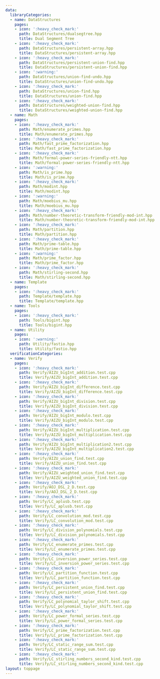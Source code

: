 ```yaml
---
data:
  libraryCategories:
  - name: DataStructures
    pages:
    - icon: ':heavy_check_mark:'
      path: DataStructures/dualsegtree.hpp
      title: Dual Segment Tree
    - icon: ':heavy_check_mark:'
      path: DataStructures/persistent-array.hpp
      title: DataStructures/persistent-array.hpp
    - icon: ':heavy_check_mark:'
      path: DataStructures/persistent-union-find.hpp
      title: DataStructures/persistent-union-find.hpp
    - icon: ':warning:'
      path: DataStructures/union-find-undo.hpp
      title: DataStructures/union-find-undo.hpp
    - icon: ':heavy_check_mark:'
      path: DataStructures/union-find.hpp
      title: DataStructures/union-find.hpp
    - icon: ':heavy_check_mark:'
      path: DataStructures/weighted-union-find.hpp
      title: DataStructures/weighted-union-find.hpp
  - name: Math
    pages:
    - icon: ':heavy_check_mark:'
      path: Math/enumerate_primes.hpp
      title: Math/enumerate_primes.hpp
    - icon: ':heavy_check_mark:'
      path: Math/fast_prime_factorization.hpp
      title: Math/fast_prime_factorization.hpp
    - icon: ':heavy_check_mark:'
      path: Math/formal-power-series-friendly-ntt.hpp
      title: Math/formal-power-series-friendly-ntt.hpp
    - icon: ':warning:'
      path: Math/is_prime.hpp
      title: Math/is_prime.hpp
    - icon: ':heavy_check_mark:'
      path: Math/modint.hpp
      title: Math/modint.hpp
    - icon: ':warning:'
      path: Math/moebius_mu.hpp
      title: Math/moebius_mu.hpp
    - icon: ':heavy_check_mark:'
      path: Math/number-theoretic-transform-friendly-mod-int.hpp
      title: Math/number-theoretic-transform-friendly-mod-int.hpp
    - icon: ':heavy_check_mark:'
      path: Math/partition.hpp
      title: Math/partition.hpp
    - icon: ':heavy_check_mark:'
      path: Math/prime-table.hpp
      title: Math/prime-table.hpp
    - icon: ':warning:'
      path: Math/prime_factor.hpp
      title: Math/prime_factor.hpp
    - icon: ':heavy_check_mark:'
      path: Math/stirling-second.hpp
      title: Math/stirling-second.hpp
  - name: Template
    pages:
    - icon: ':heavy_check_mark:'
      path: Template/template.hpp
      title: Template/template.hpp
  - name: Tools
    pages:
    - icon: ':heavy_check_mark:'
      path: Tools/bigint.hpp
      title: Tools/bigint.hpp
  - name: Utility
    pages:
    - icon: ':warning:'
      path: Utility/fastio.hpp
      title: Utility/fastio.hpp
  verificationCategories:
  - name: Verify
    pages:
    - icon: ':heavy_check_mark:'
      path: Verify/AIZU_bigInt_addition.test.cpp
      title: Verify/AIZU_bigInt_addition.test.cpp
    - icon: ':heavy_check_mark:'
      path: Verify/AIZU_bigInt_difference.test.cpp
      title: Verify/AIZU_bigInt_difference.test.cpp
    - icon: ':heavy_check_mark:'
      path: Verify/AIZU_bigInt_division.test.cpp
      title: Verify/AIZU_bigInt_division.test.cpp
    - icon: ':heavy_check_mark:'
      path: Verify/AIZU_bigInt_modulo.test.cpp
      title: Verify/AIZU_bigInt_modulo.test.cpp
    - icon: ':heavy_check_mark:'
      path: Verify/AIZU_bigInt_multiplication.test.cpp
      title: Verify/AIZU_bigInt_multiplication.test.cpp
    - icon: ':heavy_check_mark:'
      path: Verify/AIZU_bigInt_multiplication2.test.cpp
      title: Verify/AIZU_bigInt_multiplication2.test.cpp
    - icon: ':heavy_check_mark:'
      path: Verify/AIZU_union_find.test.cpp
      title: Verify/AIZU_union_find.test.cpp
    - icon: ':heavy_check_mark:'
      path: Verify/AIZU_weighted_union_find.test.cpp
      title: Verify/AIZU_weighted_union_find.test.cpp
    - icon: ':heavy_check_mark:'
      path: Verify/AOJ_DSL_2_D.test.cpp
      title: Verify/AOJ_DSL_2_D.test.cpp
    - icon: ':heavy_check_mark:'
      path: Verify/LC_aplusb.test.cpp
      title: Verify/LC_aplusb.test.cpp
    - icon: ':heavy_check_mark:'
      path: Verify/LC_convolution_mod.test.cpp
      title: Verify/LC_convolution_mod.test.cpp
    - icon: ':heavy_check_mark:'
      path: Verify/LC_division_polynomials.test.cpp
      title: Verify/LC_division_polynomials.test.cpp
    - icon: ':heavy_check_mark:'
      path: Verify/LC_enumerate_primes.test.cpp
      title: Verify/LC_enumerate_primes.test.cpp
    - icon: ':heavy_check_mark:'
      path: Verify/LC_inversion_power_series.test.cpp
      title: Verify/LC_inversion_power_series.test.cpp
    - icon: ':heavy_check_mark:'
      path: Verify/LC_partition_function.test.cpp
      title: Verify/LC_partition_function.test.cpp
    - icon: ':heavy_check_mark:'
      path: Verify/LC_persistent_union_find.test.cpp
      title: Verify/LC_persistent_union_find.test.cpp
    - icon: ':heavy_check_mark:'
      path: Verify/LC_polynomial_taylor_shift.test.cpp
      title: Verify/LC_polynomial_taylor_shift.test.cpp
    - icon: ':heavy_check_mark:'
      path: Verify/LC_power_formal_series.test.cpp
      title: Verify/LC_power_formal_series.test.cpp
    - icon: ':heavy_check_mark:'
      path: Verify/LC_prime_factorization.test.cpp
      title: Verify/LC_prime_factorization.test.cpp
    - icon: ':heavy_check_mark:'
      path: Verify/LC_static_range_sum.test.cpp
      title: Verify/LC_static_range_sum.test.cpp
    - icon: ':heavy_check_mark:'
      path: Verify/LC_stirling_numbers_second_kind.test.cpp
      title: Verify/LC_stirling_numbers_second_kind.test.cpp
layout: toppage
---
```

